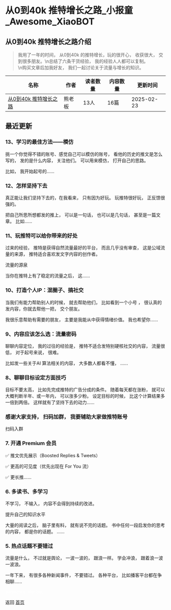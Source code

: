 # 从0到40k 推特增长之路_小报童_Awesome_XiaoBOT

## 从0到40k 推特增长之路介绍
> 我用了一年的时间， 从0到40k 的推特增长，玩的很开心， 收获很大， 交到很多朋友。\n总结了六条干货经验， 我的经验人人都可以复制。  
\n购买文章后加我好友， 我们一起讨论关于流量与增长的知识。  
  


|名称|作者|读者数量|内容数量|更新时间|
|---|---|---|---|---|
|[从0到40k 推特增长之路](https://xiaobot.net/p/cs101?refer=0b133df9-27dc-423b-8101-639049001c13)|熊老板|13人|16篇|2025-02-23|

## 最近更新
### 13、学习的最佳方法——模仿

挑一个你觉得不错的账号、感觉自己可以模仿的账号， 看他的历史的推文是怎么写的， 发的是什么内容， 关注他们。 可以用来模仿， 打开自己的思路。

比如， 我开始起号的......

### 12、怎样坚持下去

真正能让我们坚持下去的，在我看来， 只有因为好玩。 玩推特很好玩， 正反馈很强的。

把自己所思所想都发的推上， 可以是一句话， 也可以是几句话， 甚至是一篇文章。 比如......

### 11、玩推特可以给你带来的好处

过来的经验， 推特是获得自然流量最好的平台， 而且几乎没有审查， 这是公域流量的来源， 推特适合喜欢发文字内容的创作者。

流量的源泉

当你在推特上有了稳定的流量之后， 这......

### 10、打造个人IP：混圈子、搞社交

当我们有能力帮助别人的时候， 就去帮助他们， 比如看到一个小号 ， 很认真的发内容，你就去帮他一把， 交个朋友。

我很乐意帮助有需要的朋友， 主要是我能从中获得情绪价值。 我也希望你......

### 9、内容应该怎么选：流量密码

聊聊内容定位， 我的过往的经验是， 推特不适合发特别硬核社交的内容， 流量很低， 对于起号来说， 很难。

比如发一些关于AI 算法相关的内容， 大多数人都看不懂， ......

### 8、聊聊目标设定方面技巧

目标不要太高， 比如先完成推特的广告分成的条件。 随着每天都在涨粉， 就可以大概判断半年、或一年内， 可以涨多少粉。 设定目标的时候，
比这个计算结果多一倍到两倍。 这样就有了坚持下去的动力......

### 感谢大家支持， 扫码加群， 我要辅助大家做推特账号

扫码入群

### 7\. 开通 Premium 会员

✅ 推文优先展示（Boosted Replies & Tweets）

✅ 更高的可见度（优先出现在 For You 流）

✅ 更长推......

### 6\. 多读书、多学习

不学习， 不输入， 内容不会得到持续的改进。

提升自己的知识水平

大量的阅读之后， 脑子里有料， 就有说不完的话题。 书中任何一段启发你的思考的内容， 都是你的话题。 ......

### 5\. 热点话题不要错过

流量是什么， 不过就是舆论， 一波一波的， 跟浪一样。 学会冲浪， 跟着浪一波一波浪。

一年下来， 有很多各种新闻事件， 不要错过。 各种平台， 比如播客平台都在争相聊......


<a href="https://github.com/Reno9527/awesome-xiaobot" style="color: white; text-decoration: none;">awesome-xiaobot</a>

返回 [首页](../README.md)
